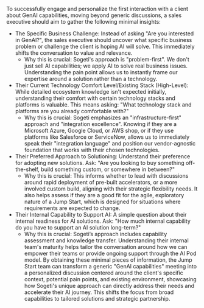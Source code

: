 To successfully engage and personalize the first interaction with a client about GenAI capabilities, moving beyond generic discussions, a sales executive should aim to gather the following minimal insights:
 * The Specific Business Challenge: Instead of asking "Are you interested in GenAI?", the sales executive should uncover what specific business problem or challenge the client is hoping AI will solve. This immediately shifts the conversation to value and relevance.
   * Why this is crucial: Sogeti's approach is "problem-first". We don't just sell AI capabilities; we apply AI to solve real business issues. Understanding the pain point allows us to instantly frame our expertise around a solution rather than a technology.
 * Their Current Technology Comfort Level/Existing Stack (High-Level): While detailed ecosystem knowledge isn't expected initially, understanding their comfort with certain technology stacks and platforms is valuable. This means asking: "What technology stack and platforms are you already comfortable with?"
   * Why this is crucial: Sogeti emphasizes an "infrastructure-first" approach and "integration excellence". Knowing if they are a Microsoft Azure, Google Cloud, or AWS shop, or if they use platforms like Salesforce or ServiceNow, allows us to immediately speak their "integration language" and position our vendor-agnostic foundation that works with their chosen technologies.
 * Their Preferred Approach to Solutioning: Understand their preference for adopting new solutions. Ask: "Are you looking to buy something off-the-shelf, build something custom, or somewhere in between?"
   * Why this is crucial: This informs whether to lead with discussions around rapid deployment of pre-built accelerators, or a more involved custom build, aligning with their strategic flexibility needs. It also helps assess if they are a good fit for the agile, exploratory nature of a Jump Start, which is designed for situations where requirements are expected to change.
 * Their Internal Capability to Support AI: A simple question about their internal readiness for AI solutions. Ask: "How much internal capability do you have to support an AI solution long-term?"
   * Why this is crucial: Sogeti’s approach includes capability assessment and knowledge transfer. Understanding their internal team's maturity helps tailor the conversation around how we can empower their teams or provide ongoing support through the AI Pod model.
By obtaining these minimal pieces of information, the Jump Start team can transform a generic "GenAI capabilities" meeting into a personalized discussion centered around the client's specific context, potential pain points, and existing environment, showcasing how Sogeti's unique approach can directly address their needs and accelerate their AI journey. This shifts the focus from broad capabilities to tailored solutions and strategic partnership.
